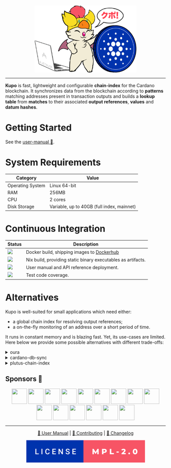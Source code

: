 <p align="center">
  <img src="./docs/kupo.png" height=210 width=320 />
</p>

<hr/>

**Kupo** is fast, lightweight and configurable **chain-index** for the Cardano blockchain. It synchronizes data from the blockchain according to **patterns** matching addresses present in transaction outputs and builds a **lookup table** from **matches** to their associated **output references**, **values** and **datum hashes**.

# Getting Started

See the [user-manual 📖](https://cardanosolutions.github.io/kupo).

# System Requirements

| Category         | Value                                      |
| ---              | ---                                        |
| Operating System | Linux 64-bit                               |
| RAM              | 256MB                                      |
| CPU              | 2 cores                                    |
| Disk Storage     | Variable, up to 40GB (full index, mainnet) |

# Continuous Integration

| Status | Description | 
| --- | --- | 
| <a href="https://github.com/CardanoSolutions/kupo/actions/workflows/docker.yaml"><img src="https://img.shields.io/github/workflow/status/cardanosolutions/kupo/Docker?style=for-the-badge&label=&logo=Docker&logoColor=000000&color=f9dd24" /></a> | Docker build, shipping images to [Dockerhub](https://hub.docker.com/r/cardanosolutions/kupo) |
| <a href="https://github.com/CardanoSolutions/kupo/actions/workflows/nix.yaml"><img src="https://img.shields.io/github/workflow/status/cardanosolutions/kupo/Nix?style=for-the-badge&label=&logo=NixOS&logoColor=000000&color=f9dd24" /></a> | Nix build, providing static binary executables as artifacts. | 
| <a href="https://github.com/CardanoSolutions/kupo/actions/workflows/pages/pages-build-deployment"><img src="https://img.shields.io/github/deployments/cardanosolutions/kupo/github-pages?style=for-the-badge&label=&logo=readthedocs&logoColor=000000&color=f9dd24"></a> | User manual and API reference deployment. |
| <img src="https://img.shields.io/static/v1?style=for-the-badge&label=&message=85%&logo=codecov&logoColor=000000&color=f9dd24"> | Test code coverage. |

# Alternatives

Kupo is well-suited for small applications which need either: 

- a global chain index for resolving output references;
- a on-the-fly monitoring of an address over a short period of time.

It runs in constant memory and is blazing fast. Yet, its use-cases are limited. Here below we provide some possible alternatives with different trade-offs:

<details>
  <summary>oura</summary>

Key difference(s): Oura in itself does not provide any chain-indexing, but it supports pluggable sinks where filtered data from the Cardano blockchain can be dumped into (e.g. Elastic Search or Kafka). It also supports a wider variety of events. All-in-all, a good fit for more elaborate solutions.

<p align="right">
  <a href="https://github.com/txpipe/oura/#readme">Learn more</a>
  </p>
</details>


<details>
  <summary>cardano-db-sync</summary>

Key difference(s): cardano-db-sync synchronizes ALL data from the Cardano blockchain, whereas Kupo focuses only on transaction outputs. This comes with obvious trade-offs in both on-disk storage but also runtime requirements. 

<p align="right">
  <a href="https://github.com/input-output-hk/cardano-db-sync#cardano-db-sync">Learn more</a>
</p>
</details>

<details>
  <summary>plutus-chain-index</summary>

Key differences(s): the plutus-chain-index is the native component behind the PAB (Plutus Application Backend). It is however intended to be user-facing and as such, does not provide a friendly user experience for uses outside of the PAB's internals.

<p align="right">
  <a href="https://github.com/input-output-hk/plutus-apps/tree/main/plutus-chain-index-core#plutus-chain-index">Learn more</a>
</p>
</details>

## Sponsors 💖 

<p align="center">
  <a href="https://rraayy.com/"><img src="https://avatars.githubusercontent.com/u/65092852?s=48&v=4" width=48 height=48 /></a>
  <a href="https://sundaeswap.finance/"><img src="https://avatars.githubusercontent.com/u/83610786?s=48&v=4" width=48 height=48 /></a>
  <a href="https://github.com/savaki"><img src="https://avatars.githubusercontent.com/u/108710?s=48&v=4" width=48 height=48 /></a>
  <a href="https://blockfrost.io/"><img src="https://avatars.githubusercontent.com/u/70073210?s=48&v=4" width=48 height=48 /></a>
  <a href="https://github.com/jacoblambda"><img src="https://avatars.githubusercontent.com/u/9424043?s=48&v=4" width=48 height=48 /></a>
  <a href="https://github.com/minswap"><img src="https://avatars.githubusercontent.com/u/80548193?s=48&v=4" width=48 height=48 /></a>
  <a href="https://github.com/Quantumplation"><img src="https://avatars.githubusercontent.com/u/49870?v=4" width=48 height=48 /></a>
  <a href="https://github.com/codybutz"><img src="https://avatars.githubusercontent.com/u/3670430?s=48&v=4" width=48 height=48 /></a>
  <a href="https://github.com/scarmuega"><img src="https://avatars.githubusercontent.com/u/653886?s=48&v=4" width=48 height=48 /></a>
  <a href="https://github.com/mrbrinker"><img src="https://avatars.githubusercontent.com/u/41247403?s=48&v=4" width=48 height=48 /></a>
  <a href="https://github.com/sacrelege"><img src="https://avatars.githubusercontent.com/u/7289595?v=4" width=48 height=48 /></a>
  <a href="https://ccvault.io/"><img src="https://avatars.githubusercontent.com/u/86010408?s=48&v=4" width=48 height=48 /></a>
  <a href="https://github.com/artemwright"><img src="https://avatars.githubusercontent.com/u/83517471?s=48&v=4" width=48 height=48 /></a>
  <a href="https://github.com/kayandra"><img src="https://avatars.githubusercontent.com/u/5002506?s=48&v=4" width=48 height=48 /></a>
  <a href="https://github.com/tapiocapool"><img src="https://avatars.githubusercontent.com/u/80033713?s=48&v=4" width=48 height=48 /></a>
</p>

---

<p align="center">
  <a href="https://cardanosolutions.github.io/kupo">📖 User Manual</a>
  |
  <a href="CONTRIBUTING.md"> 📐 Contributing</a>
  |
  <a href="CHANGELOG.md"> 💾 Changelog</a>
</p>

<p align="center"><a href="https://github.com/cardanosolutions/kupo/blob/master/LICENSE"><img src=".github/license.svg" alt="license=MPL-2.0" /></a></p>
